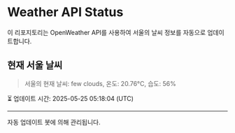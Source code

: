 
# Weather API Status

이 리포지토리는 OpenWeather API를 사용하여 서울의 날씨 정보를 자동으로 업데이트합니다.

## 현재 서울 날씨
> 서울의 현재 날씨: few clouds, 온도: 20.76°C, 습도: 56%

⏳ 업데이트 시간: 2025-05-25 05:18:04 (UTC)

---
자동 업데이트 봇에 의해 관리됩니다.
